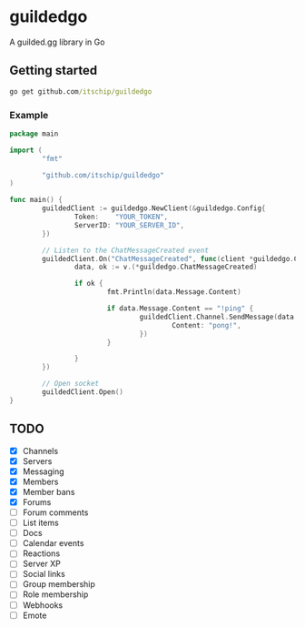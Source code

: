 # guildedgo

A guilded.gg library in Go

## Getting started

```cmd
go get github.com/itschip/guildedgo
```

### Example

```go
package main

import (
        "fmt"

        "github.com/itschip/guildedgo"
)

func main() {
        guildedClient := guildedgo.NewClient(&guildedgo.Config{
                Token:    "YOUR_TOKEN",
                ServerID: "YOUR_SERVER_ID",
        })

        // Listen to the ChatMessageCreated event
        guildedClient.On("ChatMessageCreated", func(client *guildedgo.Client, v any) {
                data, ok := v.(*guildedgo.ChatMessageCreated)

                if ok {
                        fmt.Println(data.Message.Content)

                        if data.Message.Content == "!ping" {
                                guildedClient.Channel.SendMessage(data.Message.ChannelID, &guildedgo.MessageObject{
                                        Content: "pong!",
                                })
                        }

                }
        })

        // Open socket
        guildedClient.Open()
}
```

## TODO

- [x] Channels
- [x] Servers
- [x] Messaging
- [x] Members
- [x] Member bans
- [x] Forums
- [ ] Forum comments
- [ ] List items
- [ ] Docs
- [ ] Calendar events
- [ ] Reactions
- [ ] Server XP
- [ ] Social links
- [ ] Group membership
- [ ] Role membership
- [ ] Webhooks
- [ ] Emote

```

```
